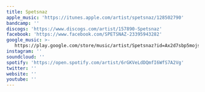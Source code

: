 ```yaml
---
title: Spetsnaz
apple_music: 'https://itunes.apple.com/artist/spetsnaz/128502790'
bandcamp: ''
discogs: 'https://www.discogs.com/artist/157890-Spetsnaz'
facebook: 'https://www.facebook.com/SPETSNAZ-23395943282'
google_music: >-
   https://play.google.com/store/music/artist/Spetsnaz?id=Ax2d7sbp5mojshsjyludkwydzwq
instagram: ''
soundcloud: ''
spotify: 'https://open.spotify.com/artist/6rGKVeLdDQmfI6WfS7A2Vg'
twitter: ''
website: ''
youtube: ''
---
```

